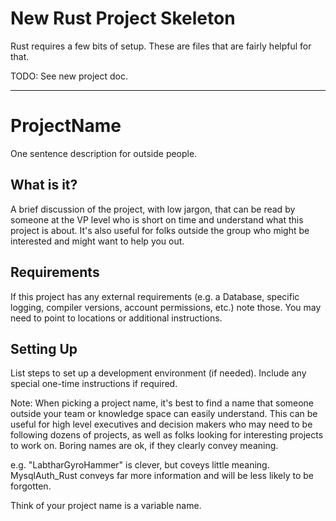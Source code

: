 # New Rust Project Skeleton

Rust requires a few bits of setup. These are files that are fairly
helpful for that.

TODO: See new project doc.

---

# ProjectName

One sentence description for outside people.

## What is it?

A brief discussion of the project, with low jargon, that can be read
by someone at the VP level who is short on time and understand what
this project is about. It's also useful for folks outside the group
who might be interested and might want to help you out.

## Requirements

If this project has any external requirements (e.g. a Database,
specific logging, compiler versions, account permissions, etc.) note
those. You may need to point to locations or additional instructions.

## Setting Up

List steps to set up a development environment (if needed). Include
any special one-time instructions if required.


Note: When picking a project name, it's best to find a name that
someone outside your team or knowledge space can easily understand.
This can be useful for high level executives and decision makers who
may need to be following dozens of projects, as well as folks looking
for interesting projects to work on. Boring names are ok, if they
clearly convey meaning.

e.g. "LabtharGyroHammer" is clever, but coveys little meaning.
MysqlAuth_Rust conveys far more information and will be less likely to
be forgotten.

Think of your project name is a variable name.

